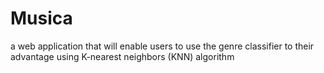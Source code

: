 # Musica
a web application that will enable users to use the genre classifier to their advantage using K-nearest neighbors (KNN) algorithm
